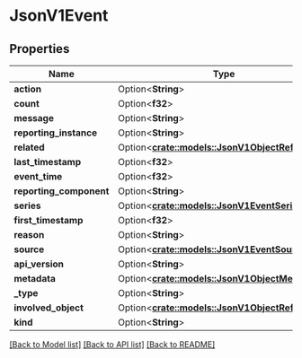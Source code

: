 # JsonV1Event

## Properties

Name | Type | Description | Notes
------------ | ------------- | ------------- | -------------
**action** | Option<**String**> |  | [optional]
**count** | Option<**f32**> |  | [optional]
**message** | Option<**String**> |  | [optional]
**reporting_instance** | Option<**String**> |  | [optional]
**related** | Option<[**crate::models::JsonV1ObjectReference**](json_V1ObjectReference.md)> |  | [optional]
**last_timestamp** | Option<**f32**> |  | [optional]
**event_time** | Option<**f32**> |  | [optional]
**reporting_component** | Option<**String**> |  | [optional]
**series** | Option<[**crate::models::JsonV1EventSeries**](json_V1EventSeries.md)> |  | [optional]
**first_timestamp** | Option<**f32**> |  | [optional]
**reason** | Option<**String**> |  | [optional]
**source** | Option<[**crate::models::JsonV1EventSource**](json_V1EventSource.md)> |  | [optional]
**api_version** | Option<**String**> |  | [optional]
**metadata** | Option<[**crate::models::JsonV1ObjectMeta**](json_V1ObjectMeta.md)> |  | [optional]
**_type** | Option<**String**> |  | [optional]
**involved_object** | Option<[**crate::models::JsonV1ObjectReference**](json_V1ObjectReference.md)> |  | [optional]
**kind** | Option<**String**> |  | [optional]

[[Back to Model list]](../README.md#documentation-for-models) [[Back to API list]](../README.md#documentation-for-api-endpoints) [[Back to README]](../README.md)


